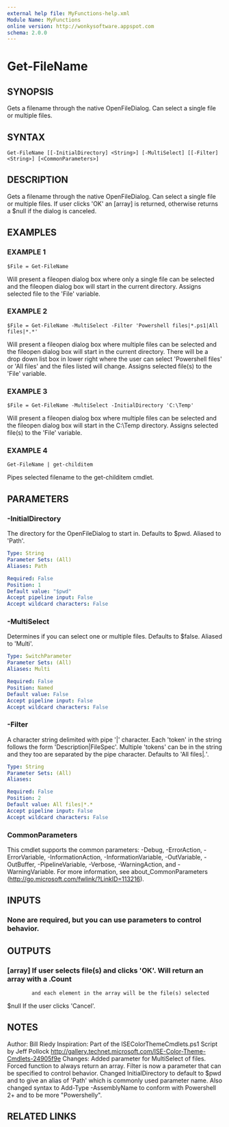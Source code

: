 ```yaml
---
external help file: MyFunctions-help.xml
Module Name: MyFunctions
online version: http://wonkysoftware.appspot.com
schema: 2.0.0
---
```


# Get-FileName

## SYNOPSIS
Gets a filename through the native OpenFileDialog.
Can select a single file
or multiple files.

## SYNTAX

```
Get-FileName [[-InitialDirectory] <String>] [-MultiSelect] [[-Filter] <String>] [<CommonParameters>]
```

## DESCRIPTION
Gets a filename through the native OpenFileDialog.
Can select a single file
or multiple files.
If user clicks 'OK' an \[array\] is returned, otherwise returns
a $null if the dialog is canceled.

## EXAMPLES

### EXAMPLE 1
```
$File = Get-FileName
```

Will present a fileopen dialog box where only a single file can be selected and the fileopen
dialog box will start in the current directory.
Assigns selected file to the 'File' variable.

### EXAMPLE 2
```
$File = Get-FileName -MultiSelect -Filter 'Powershell files|*.ps1|All files|*.*'
```

Will present a fileopen dialog box where multiple files can be selected and the fileopen
dialog box will start in the current directory.
There will be a drop down list box in lower right
where the user can select 'Powershell files' or 'All files' and the files listed will change.
Assigns selected file(s) to the 'File' variable.

### EXAMPLE 3
```
$File = Get-FileName -MultiSelect -InitialDirectory 'C:\Temp'
```

Will present a fileopen dialog box where multiple files can be selected and the fileopen
dialog box will start in the C:\Temp directory.
Assigns selected file(s) to the 'File' variable.

### EXAMPLE 4
```
Get-FileName | get-childitem
```

Pipes selected filename to the get-childitem cmdlet.

## PARAMETERS

### -InitialDirectory
The directory for the OpenFileDialog to start in.
Defaults to $pwd.
Aliased to 'Path'.

```yaml
Type: String
Parameter Sets: (All)
Aliases: Path

Required: False
Position: 1
Default value: "$pwd"
Accept pipeline input: False
Accept wildcard characters: False
```

### -MultiSelect
Determines if you can select one or multiple files.
Defaults to $false.
Aliased to 'Multi'.

```yaml
Type: SwitchParameter
Parameter Sets: (All)
Aliases: Multi

Required: False
Position: Named
Default value: False
Accept pipeline input: False
Accept wildcard characters: False
```

### -Filter
A character string delimited with pipe '|' character.
Each 'token' in the string follows the form
'Description|FileSpec'.
Multiple 'tokens' can be in the string and they too are separated
by the pipe character.
Defaults to 'All files|*.*'.

```yaml
Type: String
Parameter Sets: (All)
Aliases:

Required: False
Position: 2
Default value: All files|*.*
Accept pipeline input: False
Accept wildcard characters: False
```

### CommonParameters
This cmdlet supports the common parameters: -Debug, -ErrorAction, -ErrorVariable, -InformationAction, -InformationVariable, -OutVariable, -OutBuffer, -PipelineVariable, -Verbose, -WarningAction, and -WarningVariable.
For more information, see about_CommonParameters (http://go.microsoft.com/fwlink/?LinkID=113216).

## INPUTS

### None are required, but you can use parameters to control behavior.

## OUTPUTS

### [array]     If user selects file(s) and clicks 'OK'. Will return an array with a .Count
            and each element in the array will be the file(s) selected
$null       If the user clicks 'Cancel'.

## NOTES
Author:      Bill Riedy
Inspiration: Part of the ISEColorThemeCmdlets.ps1 Script by Jeff Pollock
             http://gallery.technet.microsoft.com/ISE-Color-Theme-Cmdlets-24905f9e
Changes:     Added parameter for MultiSelect of files.
Forced function to always return an array.
Filter is
             now a parameter that can be specified to control behavior.
Changed InitialDirectory to default
             to $pwd and to give an alias of 'Path' which is commonly used parameter name.
             Also changed syntax to Add-Type -AssemblyName to conform with
             Powershell 2+ and to be more "Powershelly".

## RELATED LINKS
